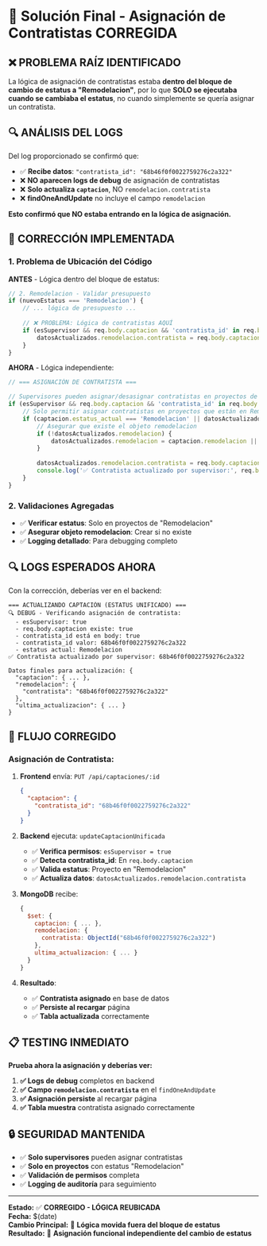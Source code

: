 # 🎯 Solución Final - Asignación de Contratistas CORREGIDA

## ❌ **PROBLEMA RAÍZ IDENTIFICADO**

La lógica de asignación de contratistas estaba **dentro del bloque de cambio de estatus a "Remodelacion"**, por lo que **SOLO se ejecutaba cuando se cambiaba el estatus**, no cuando simplemente se quería asignar un contratista.

## 🔍 **ANÁLISIS DEL LOGS**

Del log proporcionado se confirmó que:
- ✅ **Recibe datos**: `"contratista_id": "68b46f0f0022759276c2a322"`
- ❌ **NO aparecen logs de debug** de asignación de contratistas
- ❌ **Solo actualiza `captacion`**, NO `remodelacion.contratista`
- ❌ **findOneAndUpdate** no incluye el campo `remodelacion`

**Esto confirmó que NO estaba entrando en la lógica de asignación.**

## 🔧 **CORRECCIÓN IMPLEMENTADA**

### **1. Problema de Ubicación del Código**

**ANTES** - Lógica dentro del bloque de estatus:
```javascript
// 2. Remodelacion - Validar presupuesto
if (nuevoEstatus === 'Remodelacion') {
    // ... lógica de presupuesto ...
    
    // ❌ PROBLEMA: Lógica de contratistas AQUÍ
    if (esSupervisor && req.body.captacion && 'contratista_id' in req.body.captacion) {
        datosActualizados.remodelacion.contratista = req.body.captacion.contratista_id || null;
    }
}
```

**AHORA** - Lógica independiente:
```javascript
// === ASIGNACIÓN DE CONTRATISTA ===

// Supervisores pueden asignar/desasignar contratistas en proyectos de remodelación
if (esSupervisor && req.body.captacion && 'contratista_id' in req.body.captacion) {
    // Solo permitir asignar contratistas en proyectos que están en Remodelacion
    if (captacion.estatus_actual === 'Remodelacion' || datosActualizados.estatus_actual === 'Remodelacion') {
        // Asegurar que existe el objeto remodelacion
        if (!datosActualizados.remodelacion) {
            datosActualizados.remodelacion = captacion.remodelacion || {};
        }
        
        datosActualizados.remodelacion.contratista = req.body.captacion.contratista_id || null;
        console.log('✅ Contratista actualizado por supervisor:', req.body.captacion.contratista_id || 'Desasignado');
    }
}
```

### **2. Validaciones Agregadas**

- ✅ **Verificar estatus**: Solo en proyectos de "Remodelacion"
- ✅ **Asegurar objeto remodelacion**: Crear si no existe
- ✅ **Logging detallado**: Para debugging completo

## 🔍 **LOGS ESPERADOS AHORA**

Con la corrección, deberías ver en el backend:

```
=== ACTUALIZANDO CAPTACIÓN (ESTATUS UNIFICADO) ===
🔍 DEBUG - Verificando asignación de contratista:
  - esSupervisor: true
  - req.body.captacion existe: true
  - contratista_id está en body: true
  - contratista_id valor: 68b46f0f0022759276c2a322
  - estatus actual: Remodelacion
✅ Contratista actualizado por supervisor: 68b46f0f0022759276c2a322

Datos finales para actualización: {
  "captacion": { ... },
  "remodelacion": {
    "contratista": "68b46f0f0022759276c2a322"
  },
  "ultima_actualizacion": { ... }
}
```

## 🎯 **FLUJO CORREGIDO**

### **Asignación de Contratista:**

1. **Frontend** envía: `PUT /api/captaciones/:id`
   ```json
   {
     "captacion": {
       "contratista_id": "68b46f0f0022759276c2a322"
     }
   }
   ```

2. **Backend** ejecuta: `updateCaptacionUnificada`
   - ✅ **Verifica permisos**: `esSupervisor = true`
   - ✅ **Detecta contratista_id**: En `req.body.captacion`
   - ✅ **Valida estatus**: Proyecto en "Remodelacion"
   - ✅ **Actualiza datos**: `datosActualizados.remodelacion.contratista`

3. **MongoDB** recibe: 
   ```javascript
   {
     $set: {
       captacion: { ... },
       remodelacion: {
         contratista: ObjectId("68b46f0f0022759276c2a322")
       },
       ultima_actualizacion: { ... }
     }
   }
   ```

4. **Resultado**:
   - ✅ **Contratista asignado** en base de datos
   - ✅ **Persiste al recargar** página
   - ✅ **Tabla actualizada** correctamente

## 📋 **TESTING INMEDIATO**

**Prueba ahora la asignación y deberías ver:**

1. **✅ Logs de debug** completos en backend
2. **✅ Campo `remodelacion.contratista`** en el `findOneAndUpdate`
3. **✅ Asignación persiste** al recargar página
4. **✅ Tabla muestra** contratista asignado correctamente

## 🔒 **SEGURIDAD MANTENIDA**

- ✅ **Solo supervisores** pueden asignar contratistas
- ✅ **Solo en proyectos** con estatus "Remodelacion"
- ✅ **Validación de permisos** completa
- ✅ **Logging de auditoría** para seguimiento

---

**Estado:** ✅ **CORREGIDO - LÓGICA REUBICADA**  
**Fecha:** $(date)  
**Cambio Principal:** 📍 **Lógica movida fuera del bloque de estatus**  
**Resultado:** 🎯 **Asignación funcional independiente del cambio de estatus**
